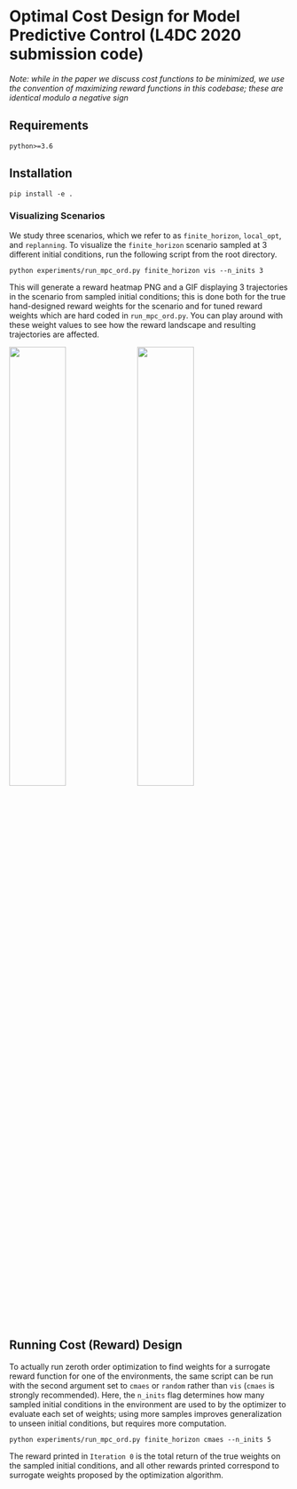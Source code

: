 # Optimal Cost Design for Model Predictive Control (L4DC 2020 submission code)

_Note: while in the paper we discuss cost functions to be minimized, we use the convention of maximizing reward functions in this codebase; these are identical modulo a negative sign_

## Requirements
```
python>=3.6
```

## Installation

```
pip install -e .
```

### Visualizing Scenarios 

We study three scenarios, which we refer to as `finite_horizon`, `local_opt`, and `replanning`. To visualize the `finite_horizon` scenario sampled at 3 different initial conditions, run the following script from the root directory. 

```
python experiments/run_mpc_ord.py finite_horizon vis --n_inits 3
```

This will generate a reward heatmap PNG and a GIF displaying 3 trajectories in the scenario from sampled initial conditions; this is done both for the true hand-designed reward weights for the scenario and for tuned reward weights which are hard coded in `run_mpc_ord.py`. You can play around with these weight values to see how the reward landscape and resulting trajectories are affected.
<p float="left">
<img src="https://raw.githubusercontent.com/avikj/L4DC-MPC-OCD/master/finite_horizon_true_weights.gif" width="45%" padding="left:30px;bottom:30px;"/>
<img src="https://raw.githubusercontent.com/avikj/L4DC-MPC-OCD/master/finite_horizon_true_weights_heatmap.png" width="45%" />
</p>

## Running Cost (Reward) Design 

To actually run zeroth order optimization to find weights for a surrogate reward function for one of the environments, the same script can be run with the second argument set to `cmaes` or `random` rather than `vis` (`cmaes` is strongly recommended). Here, the `n_inits` flag determines how many sampled initial conditions in the environment are used to by the optimizer to evaluate each set of weights; using more samples improves generalization to unseen initial conditions, but requires more computation.

```
python experiments/run_mpc_ord.py finite_horizon cmaes --n_inits 5
```

The reward printed in `Iteration 0` is the total return of the true weights on the sampled initial conditions, and all other rewards printed correspond to surrogate weights proposed by the optimization algorithm.

